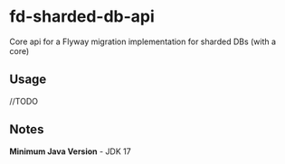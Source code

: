 # fd-sharded-db-api

Core api for a Flyway migration implementation for sharded DBs (with a core)

## Usage

//TODO

## Notes
**Minimum Java Version** - JDK 17